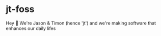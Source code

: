 # jt-foss

Hey 👋 We're Jason & Timon (hence 'jt') and we're making software that enhances our daily lifes
